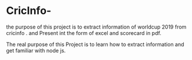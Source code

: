 # CricInfo-
the purpose of this project is to extract information of worldcup 2019 from cricinfo .
and Present int the form of excel and scorecard in pdf.

The real purpose of this Project is to learn how to extract information and get familiar with node js.
